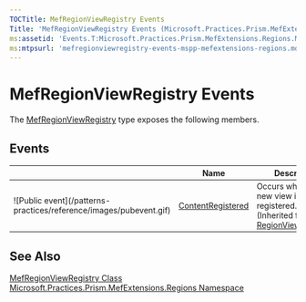 ```yaml
---
TOCTitle: MefRegionViewRegistry Events
Title: 'MefRegionViewRegistry Events (Microsoft.Practices.Prism.MefExtensions.Regions)'
ms:assetid: 'Events.T:Microsoft.Practices.Prism.MefExtensions.Regions.MefRegionViewRegistry'
ms:mtpsurl: 'mefregionviewregistry-events-mspp-mefextensions-regions.md'
---
```



# MefRegionViewRegistry Events

The [MefRegionViewRegistry](https://msdn.microsoft.com/library/microsoft.practices.prism.mefextensions.regions.mefregionviewregistry) type exposes the following members.

## Events


<table>

<thead>
<tr class="header">
<th> </th>
<th>Name</th>
<th>Description</th>
</tr>
</thead>
<tbody>
<tr class="odd">
<td>![Public event](/patterns-practices/reference/images/pubevent.gif)</td>
<td><a href="https://msdn.microsoft.com/library/microsoft.practices.prism.regions.regionviewregistry.contentregistered">ContentRegistered</a></td>
<td><div class="summary">
Occurs whenever a new view is registered.
</div>
(Inherited from <a href="https://msdn.microsoft.com/library/microsoft.practices.prism.regions.regionviewregistry">RegionViewRegistry</a>.)</td>
</tr>
</tbody>
</table>

## See Also

[MefRegionViewRegistry Class](https://msdn.microsoft.com/library/microsoft.practices.prism.mefextensions.regions.mefregionviewregistry)<br/>
[Microsoft.Practices.Prism.MefExtensions.Regions Namespace](https://msdn.microsoft.com/library/microsoft.practices.prism.mefextensions.regions)<br/>